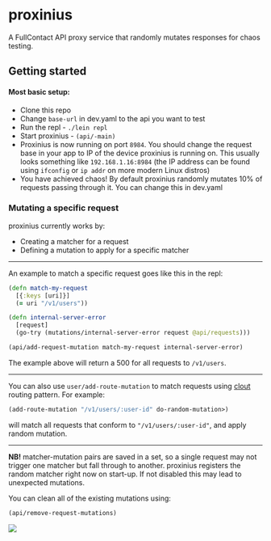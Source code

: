 # proxinius

A FullContact API proxy service that randomly mutates responses for
chaos testing.

## Getting started

#### Most basic setup:
- Clone this repo
- Change `base-url` in dev.yaml to the api you want to test
- Run the repl - `./lein repl`
- Start proxinius - `(api/-main)`
- Proxinius is now running on port `8984`. You should change the
  request base in your app to IP of the device proxinius is running
  on. This usually looks something like `192.168.1.16:8984` (the IP address can be
  found using `ifconfig` or `ip addr` on more modern Linux distros)
- You have achieved chaos! By default proxinius randomly mutates 10%
  of requests passing through it. You can change this in dev.yaml

### Mutating a specific request
proxinius currently works by:

- Creating a matcher for a request
- Defining a mutation to apply for a specific matcher

---

An example to match a specific request goes like this in the repl:

```clojure
(defn match-my-request
  [{:keys [uri]}]
  (= uri "/v1/users"))

(defn internal-server-error
  [request]
  (go-try (mutations/internal-server-error request @api/requests)))

(api/add-request-mutation match-my-request internal-server-error)

```
The example above will return a 500 for all requests to `/v1/users`.

---

You can also use `user/add-route-mutation` to match requests
using [clout](https://github.com/weavejester/clout) routing
pattern. For example:

```clojure
(add-route-mutation "/v1/users/:user-id" do-random-mutation>)
```

will match all requests that conform to `"/v1/users/:user-id"`, and
apply random mutation.

---

**NB!** matcher-mutation pairs are saved in a set, so a single request
may not trigger one matcher but fall through to another. proxinius
registers the random matcher right now on start-up. If not disabled
this may lead to unexpected mutations.

You can clean all of the existing mutations using:
```clojure
(api/remove-request-mutations)
```

![](https://media.giphy.com/media/ixblGFHml3TyM/giphy.gif)

